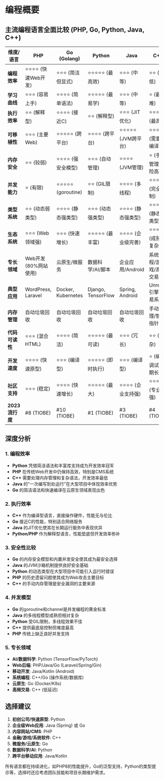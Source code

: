 # 编程概要

## 主流编程语言全面比较 (PHP, Go, Python, Java, C++)

| 维度/语言      | PHP                | Go (Golang)        | Python             | Java               | C++                |
|----------------|--------------------|--------------------|--------------------|--------------------|--------------------|
| **编程效率**    | ⭐⭐⭐⭐ (快速Web开发) | ⭐⭐⭐ (简洁但显式)   | ⭐⭐⭐⭐⭐ (最高效)    | ⭐⭐⭐ (中等)        | ⭐⭐ (最低)         |
| **学习曲线**    | ⭐⭐⭐ (容易上手)     | ⭐⭐⭐⭐ (简单语法)    | ⭐⭐⭐⭐⭐ (最易学)    | ⭐⭐⭐ (中等)        | ⭐ (最难)           |
| **执行效率**    | ⭐⭐ (解释型)        | ⭐⭐⭐⭐ (接近C)       | ⭐⭐ (解释型)        | ⭐⭐⭐ (JIT优化)     | ⭐⭐⭐⭐⭐ (最高)     |
| **可移植性**    | ⭐⭐⭐ (主要Web)      | ⭐⭐⭐⭐⭐ (跨平台)     | ⭐⭐⭐⭐ (跨平台)      | ⭐⭐⭐⭐⭐ (JVM跨平台) | ⭐⭐⭐ (需重新编译)  |
| **内存安全**    | ⭐⭐ (较弱)          | ⭐⭐⭐⭐ (强安全模型)   | ⭐⭐⭐ (自动管理)     | ⭐⭐⭐⭐ (JVM管理)    | ⭐ (手动管理风险高) |
| **并发能力**    | ⭐ (有限)           | ⭐⭐⭐⭐⭐ (goroutine) | ⭐⭐ (GIL限制)       | ⭐⭐⭐⭐ (多线程)     | ⭐⭐⭐⭐⭐ (完全控制) |
| **类型系统**    | ⭐⭐ (动态弱类型)     | ⭐⭐⭐⭐ (静态强类型)   | ⭐⭐⭐ (动态强类型)   | ⭐⭐⭐⭐ (静态强类型) | ⭐⭐⭐⭐⭐ (静态强类型)|
| **生态系统**    | ⭐⭐⭐ (Web领域强)     | ⭐⭐⭐ (快速增长)      | ⭐⭐⭐⭐⭐ (最丰富)    | ⭐⭐⭐⭐ (企业级完善) | ⭐⭐⭐⭐ (成熟但复杂) |
| **专长领域**    | Web开发(80%网站使用)| 云原生/微服务       | 数据科学/AI/脚本   | 企业应用/Android   | 系统编程/游戏/高频交易 |
| **典型应用**    | WordPress, Laravel | Docker, Kubernetes | Django, TensorFlow | Spring, Android   | Unreal引擎, 交易系统 |
| **内存管理**    | 自动垃圾回收        | 自动垃圾回收        | 自动垃圾回收        | 自动垃圾回收        | 手动管理/智能指针    |
| **代码可读性**  | ⭐⭐⭐ (混合HTML)     | ⭐⭐⭐⭐ (简洁)        | ⭐⭐⭐⭐⭐ (最可读)    | ⭐⭐⭐ (冗长)        | ⭐⭐ (复杂)         |
| **开发速度**    | ⭐⭐⭐⭐ (快速原型)    | ⭐⭐⭐ (编译型)        | ⭐⭐⭐⭐⭐ (即时执行)   | ⭐⭐⭐ (编译型)      | ⭐ (编译调试周期长)  |
| **社区支持**    | ⭐⭐⭐ (稳定)         | ⭐⭐⭐⭐ (快速增长)     | ⭐⭐⭐⭐⭐ (最大)       | ⭐⭐⭐⭐ (企业支持强) | ⭐⭐⭐ (专业性强)     |
| **2023流行度**  | #8 (TIOBE)         | #10 (TIOBE)        | #1 (TIOBE)         | #3 (TIOBE)         | #4 (TIOBE)         |

## 深度分析

### 1. 编程效率
- **Python** 凭借简洁语法和丰富库支持成为开发效率冠军
- **PHP** 在传统Web开发中仍保持高效，特别是CMS系统
- **C++** 需要处理内存管理和复杂语法，开发效率最低
- **Java** 的"一次编写到处运行"在大型项目中体现效率优势
- **Go** 的简洁语法和快速编译在云原生领域表现出色

### 2. 执行效率
- **C++** 作为编译型语言，直接操作硬件，性能无与伦比
- **Go** 接近C的性能，特别适合网络服务
- **Java** 的JIT优化使其在长期运行服务中表现优异
- **Python/PHP** 作为解释型语言，性能垫底但开发效率弥补

### 3. 安全性比较
- **Go** 的内存安全模型和内置并发安全使其成为最安全选择
- **Java** 的JVM沙箱机制提供良好安全基础
- **Python** 的动态类型在大型项目中可能引入运行时错误
- **PHP** 的历史遗留问题使其成为Web攻击主要目标
- **C++** 的手动内存管理是安全漏洞的主要来源

### 4. 并发模型
- **Go** 的goroutine和channel是并发编程的黄金标准
- **Java** 的多线程模型成熟但相对复杂
- **Python** 受GIL限制，多线程效果不佳
- **C++** 提供最底层控制但难度最高
- **PHP** 传统上缺乏良好并发支持

### 5. 专长领域
- **AI/数据科学**: Python (TensorFlow/PyTorch)
- **Web后端**: PHP/Java/Go (Laravel/Spring/Gin)
- **移动开发**: Java/Kotlin (Android)
- **系统编程**: C++/Go (操作系统/数据库)
- **云原生**: Go (Docker/K8s)
- **高频交易**: C++ (低延迟)

## 选择建议

1. **初创公司/快速原型**: Python
2. **企业级Web应用**: Java (Spring) 或 Go
3. **内容网站/CMS**: PHP
4. **金融/游戏/系统软件**: C++
5. **微服务/云原生**: Go
6. **数据科学/AI**: Python
7. **跨平台移动应用**: Java/Kotlin

所有语言都在持续进化，如PHP8的性能提升，Go的泛型支持，Python的类型提示等，选择时还应考虑团队技能和项目长期维护需求。